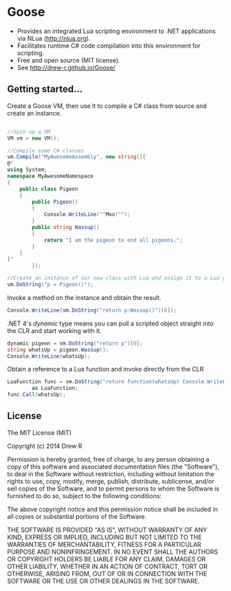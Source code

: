 Goose
=====
- Provides an integrated Lua scripting environment to .NET applications via NLua (http://nlua.org). 
- Facilitates runtime C# code compilation into this environment for scripting. 
- Free and open source (MIT license).
- See http://drew-r.github.io/Goose/

Getting started...
---
Create a Goose VM, then use it to compile a C# class from source and create an instance.
```csharp

//Spin up a VM
VM vm = new VM();

//Compile some C# classes
vm.Compile("MyAwesomeAssembly", new string[]{
@"
using System;
namespace MyAwesomeNamespace 
{
    public class Pigeon
    { 
        public Pigeon()
        {
            Console.WriteLine(""Moo!"");
        }
        public string Wassup()
        {
            return "I am the pigeon to end all pigeons.";
        }
    }    
}" 
        });

//Create an instance of our new class with Lua and assign it to a Lua global
vm.DoString("p = Pigeon()");
```

Invoke a method on the instance and obtain the result.

```csharp
Console.WriteLine(vm.DoString("return p:Wassup()")[0]);
```

.NET 4's _dynamic_ type means you can pull a scripted object straight into the CLR and start working with it.

```csharp
dynamic pigeon = vm.DoString("return p")[0];
string whatsUp = pigeon.Wassup();
Console.WriteLine(whatsUp);
```

Obtain a reference to a Lua function and invoke directly from the CLR

```csharp
LuaFunction func = vm.DoString("return function(whatsUp) Console.WriteLine(whatsUp) end")[0] 
        as LuaFunction;                
func.Call(whatsUp);
```

License
---

The MIT License (MIT)

Copyright (c) 2014 Drew R

Permission is hereby granted, free of charge, to any person obtaining a copy
of this software and associated documentation files (the "Software"), to deal
in the Software without restriction, including without limitation the rights
to use, copy, modify, merge, publish, distribute, sublicense, and/or sell
copies of the Software, and to permit persons to whom the Software is
furnished to do so, subject to the following conditions:

The above copyright notice and this permission notice shall be included in all
copies or substantial portions of the Software.

THE SOFTWARE IS PROVIDED "AS IS", WITHOUT WARRANTY OF ANY KIND, EXPRESS OR
IMPLIED, INCLUDING BUT NOT LIMITED TO THE WARRANTIES OF MERCHANTABILITY,
FITNESS FOR A PARTICULAR PURPOSE AND NONINFRINGEMENT. IN NO EVENT SHALL THE
AUTHORS OR COPYRIGHT HOLDERS BE LIABLE FOR ANY CLAIM, DAMAGES OR OTHER
LIABILITY, WHETHER IN AN ACTION OF CONTRACT, TORT OR OTHERWISE, ARISING FROM,
OUT OF OR IN CONNECTION WITH THE SOFTWARE OR THE USE OR OTHER DEALINGS IN THE
SOFTWARE.
